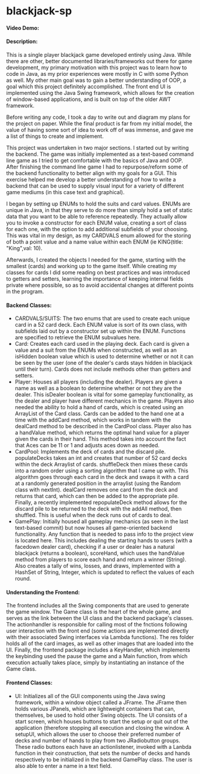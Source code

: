 # blackjack-sp
#### Video Demo: <URL Pending>
#### Description:
This is a single player blackjack game developed entirely using Java. While there are other, better documented libraries/frameworks out there for game development, my primary motivation with this project was to learn how to code in Java, as my prior experiences were mostly in C with some Python as well. My other main goal was to gain a better understanding of OOP, a goal which this project definitely accomplished. The front end UI is implemented using the Java Swing framework, which allows for the creation of window-based applications, and is built on top of the older AWT framework.
  
  Before writing any code, I took a day to write out and diagram my plans for the project on paper. While the final product is far from my initial model, the value of having some sort of idea to work off of was immense, and gave me a list of things to create and implement.
  
  This project was undertaken in two major sections. I started out by writing the backend. The game was initially implemented as a text-based command line game as I tried to get comfortable with the basics of Java and OOP. After finishing the command line game I had to repurpose/reform some of the backend functionality to better align with my goals for a GUI. This exercise helped me develop a better understanding of how to write a backend that can be used to supply visual input for a variety of different game mediums (in this case text and graphical).
  
  I began by setting up ENUMs to hold the suits and card values. ENUMs are unique in Java, in that they serve to do more than simply hold a set of static data that you want to be able to reference repeatedly. They actually allow you to invoke a constructor for each ENUM value, creating a sort of class for each one, with the option to add additional subfields of your choosing. This was vital in my design, as my CARDVALS enum allowed for the storing of both a point value and a name value within each ENUM (ie KING(title: "King",val: 10). 
  
  Afterwards, I created the objects I needed for the game, starting with the smallest (cards) and working up to the game itself. While creating my classes for cards I did some reading on best practices and was introduced to getters and setters, learning the importance of keeping internal fields private where possible, so as to avoid accidental changes at different points in the program.
  #### Backend Classes:
  - CARDVALS/SUITS: The two enums that are used to create each unique card in a 52 card deck. Each ENUM value is sort of its own class, with subfields laid out by a constructor set up within the ENUM. Functions are specified to retrieve the ENUM subvalues here.
  - Card: Creates each card used in the playing deck. Each card is given a value and a suit from the ENUMs when constructed, as well as an isHidden boolean value which is used to determine whether or not it can be seen by the user (one of the dealer's cards stays hidden in blackjack until their turn). Cards does not include methods other than getters and setters.
  - Player: Houses all players (including the dealer). Players are given a name as well as a boolean to determine whether or not they are the dealer. This isDealer boolean is vital for some gameplay functionality, as the dealer and player have different mechanics in the game. Players also needed the ability to hold a hand of cards, which is created using an ArrayList of the Card class. Cards can be added to the hand one at a time with the addCard method, which works in tandem with the dealCard method to be described in the CardPool class. Player also has a handValue method, which returns the optimal hand value for a player given the cards in their hand. This method takes into account the fact that Aces can be 11 or 1 and adjusts aces down as needed.
  - CardPool: Implements the deck of cards and the discard pile. populateDecks takes an int and creates that number of 52 card decks within the deck Arraylist of cards. shuffleDeck then mixes these cards into a random order using a sorting algorithm that I came up with. This algorithm goes through each card in the deck and swaps it with a card at a randomly generated position in the arraylist (using the Random class with nextInt). dealCard removes one card from the deck and returns that card, which can then be added to the appropriate pile. Finally, a recently implemented repopulateDeck method allows for the discard pile to be returned to the deck with the addAll method, then shuffled. This is useful when the deck runs out of cards to deal.
  - GamePlay: Initially housed all gameplay mechanics (as seen in the last text-based commit) but now houses all game-oriented backend functionality. Any function that is needed to pass info to the project view is located here. This includes dealing the starting hands to users (with a facedown dealer card), checking if a user or dealer has a natural blackjack (returns a boolean), scoreHand, which uses the handValue method from players to score each hand and return a winner (String). Also creates a tally of wins, losses, and draws, implemented with a HashSet of String, Integer, which is updated to reflect the values of each round.
 #### Understanding the Frontend:
  The frontend includes all the Swing components that are used to generate the game window. The Game class is the heart of the whole game, and serves as the link between the UI class and the backend package's classes. The actionhandler is responsible for calling most of the fnctions following user interaction with the front end (some actions are implemented directly with their associated Swing interfaces via Lambda functions). The res folder holds all of the card images, as well as other images that are loaded into the UI. Finally, the frontend package includes a KeyHandler, which implements the keybinding used the pause the game and a Main function, from which execution actually takes place, simply by instantiating an instance of the Game class.
  #### Frontend Classes:
  - UI: Initializes all of the GUI components using the Java swing framework, within a window object called a JFrame. The JFrame then holds various JPanels, which are lightweight containers that can, themselves, be used to hold other Swing objects. The UI consists of a start screen, which houses buttons to start the setup or quit out of the application (therefore stopping all execution and closing the window. A setupUI, which allows the user to choose their preferred number of decks and number of hands to play from two JRadiobutton groups. These radio buttons each have an actionlistener, invoked with a Lanbda function in their construction, that sets the number of decks and hands respectively to be initialized in the backend GamePlay class. The user is also able to enter a name in a text field.
  
  
  

